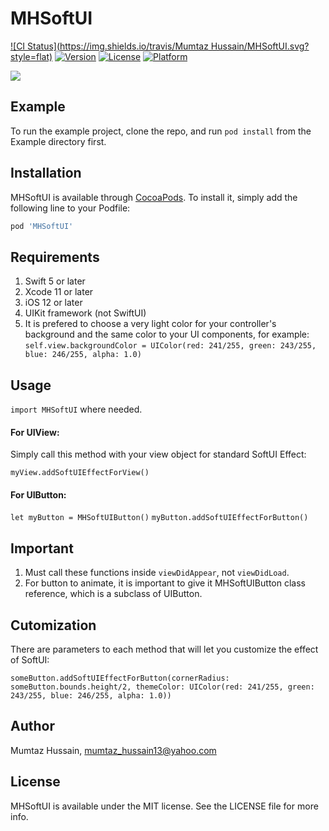 # MHSoftUI

[![CI Status](https://img.shields.io/travis/Mumtaz Hussain/MHSoftUI.svg?style=flat)](https://travis-ci.org/MumtazHussain/MHSoftUI)
[![Version](https://img.shields.io/cocoapods/v/MHSoftUI.svg?style=flat)](https://cocoapods.org/pods/MHSoftUI)
[![License](https://img.shields.io/cocoapods/l/MHSoftUI.svg?style=flat)](https://cocoapods.org/pods/MHSoftUI)
[![Platform](https://img.shields.io/cocoapods/p/MHSoftUI.svg?style=flat)](https://cocoapods.org/pods/MHSoftUI)

![](SoftUIGIF.gif)

## Example

To run the example project, clone the repo, and run `pod install` from the Example directory first.

## Installation

MHSoftUI is available through [CocoaPods](https://cocoapods.org). To install
it, simply add the following line to your Podfile:

```ruby
pod 'MHSoftUI'
```


## Requirements

1. Swift 5 or later
2. Xcode 11 or later
3. iOS 12 or later
4. UIKit framework (not SwiftUI)
5. It is prefered to choose a very light color for your controller's background and the same color to your UI components, for example:
`self.view.backgroundColor = UIColor(red: 241/255, green: 243/255, blue: 246/255, alpha: 1.0)`

## Usage

`import MHSoftUI` where needed.

#### For UIView: ####
Simply call this method with your view object for standard SoftUI Effect:

`myView.addSoftUIEffectForView()`

#### For UIButton: ####

`let myButton = MHSoftUIButton()`
`myButton.addSoftUIEffectForButton()`

## Important
1. Must call these functions inside `viewDidAppear`, not `viewDidLoad`.
2. For button to animate, it is important to give it MHSoftUIButton class reference, which is a subclass of UIButton.

## Cutomization ##

There are parameters to each method that will let you customize the effect of SoftUI:

`someButton.addSoftUIEffectForButton(cornerRadius: someButton.bounds.height/2, themeColor: UIColor(red: 241/255, green: 243/255, blue: 246/255, alpha: 1.0))`


## Author

Mumtaz Hussain, mumtaz_hussain13@yahoo.com

## License

MHSoftUI is available under the MIT license. See the LICENSE file for more info.
